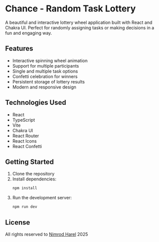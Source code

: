 # Chance - Random Task Lottery

A beautiful and interactive lottery wheel application built with React and Chakra UI. Perfect for randomly assigning tasks or making decisions in a fun and engaging way.

## Features

- Interactive spinning wheel animation
- Support for multiple participants
- Single and multiple task options
- Confetti celebration for winners
- Persistent storage of lottery results
- Modern and responsive design

## Technologies Used

- React
- TypeScript
- Vite
- Chakra UI
- React Router
- React Icons
- React Confetti

## Getting Started

1. Clone the repository
2. Install dependencies:
   ```bash
   npm install
   ```
3. Run the development server:
   ```bash
   npm run dev
   ```

## License

All rights reserved to [Nimrod Harel](https://github.com/nimhar) 2025
